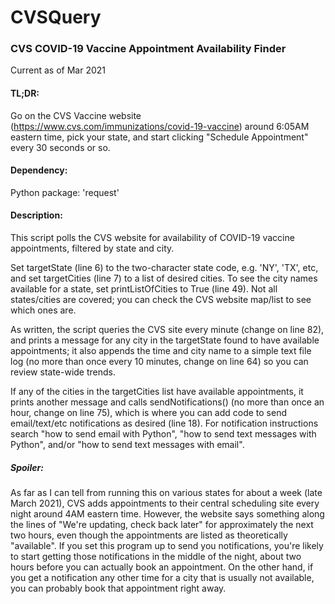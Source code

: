 # CVSQuery
### CVS COVID-19 Vaccine Appointment Availability Finder
Current as of Mar 2021

#### TL;DR:
Go on the CVS Vaccine website (https://www.cvs.com/immunizations/covid-19-vaccine) around 6:05AM eastern time, pick your state, and start clicking "Schedule Appointment" every 30 seconds or so.

#### Dependency:
Python package: 'request'

#### Description:
This script polls the CVS website for availability of COVID-19 vaccine appointments, filtered by state and city.

Set targetState (line 6) to the two-character state code, e.g. 'NY', 'TX', etc, and set targetCities (line 7) to a list of desired cities. To see the city names available for a state, set printListOfCities to True (line 49). Not all states/cities are covered; you can check the CVS website map/list to see which ones are.

As written, the script queries the CVS site every minute (change on line 82), and prints a message for any city in the targetState found to have available appointments; it also appends the time and city name to a simple text file log (no more than once every 10 minutes, change on line 64) so you can review state-wide trends.

If any of the cities in the targetCities list have available appointments, it prints another message and calls sendNotifications() (no more than once an hour, change on line 75), which is where you can add code to send email/text/etc notifications as desired (line 18). For notification instructions search "how to send email with Python", "how to send text messages with Python", and/or "how to send text messages with email".

##### Spoiler: 
As far as I can tell from running this on various states for about a week (late March 2021), CVS adds appointments to their central scheduling site every night around 4AM eastern time. However, the website says something along the lines of "We're updating, check back later" for approximately the next two hours, even though the appointments are listed as theoretically "available".  If you set this program up to send you notifications, you're likely to start getting those notifications in the middle of the night, about two hours before you can actually book an appointment. On the other hand, if you get a notification any other time for a city that is usually not available, you can probably book that appointment right away. 
